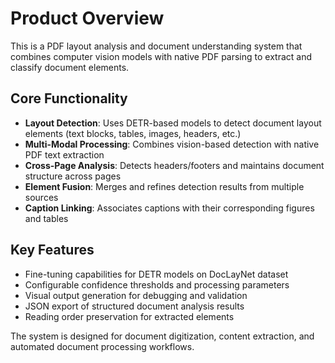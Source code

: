 # Product Overview

This is a PDF layout analysis and document understanding system that combines computer vision models with native PDF parsing to extract and classify document elements.

## Core Functionality

- **Layout Detection**: Uses DETR-based models to detect document layout elements (text blocks, tables, images, headers, etc.)
- **Multi-Modal Processing**: Combines vision-based detection with native PDF text extraction
- **Cross-Page Analysis**: Detects headers/footers and maintains document structure across pages
- **Element Fusion**: Merges and refines detection results from multiple sources
- **Caption Linking**: Associates captions with their corresponding figures and tables

## Key Features

- Fine-tuning capabilities for DETR models on DocLayNet dataset
- Configurable confidence thresholds and processing parameters
- Visual output generation for debugging and validation
- JSON export of structured document analysis results
- Reading order preservation for extracted elements

The system is designed for document digitization, content extraction, and automated document processing workflows.